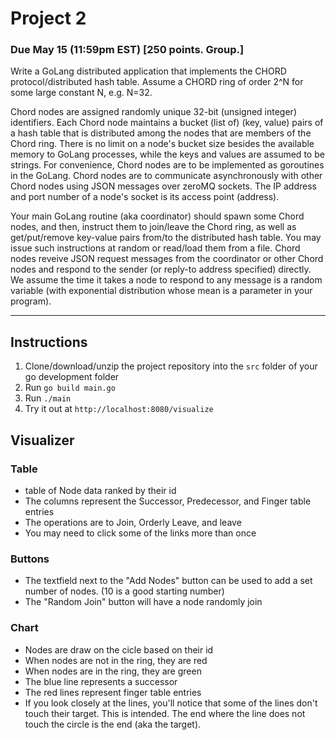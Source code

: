 # Project 2
### Due May 15 (11:59pm EST) [250 points. Group.]

Write a GoLang distributed application that implements the CHORD protocol/distributed hash table. Assume a CHORD ring of order 2^N for some large constant N, e.g. N=32.  

Chord nodes are assigned randomly unique 32-bit (unsigned integer) identifiers. Each Chord node maintains a bucket (list of) (key, value) pairs of a hash table that is distributed among the nodes that are members of the Chord ring. There is no limit on a node's bucket size besides the available memory to GoLang processes, while the keys and values are assumed to be strings. For convenience, Chord nodes are to be implemented as goroutines in the GoLang. Chord nodes are to communicate asynchronously with other Chord nodes using JSON messages over zeroMQ sockets. The IP address and port number of a node's socket is its access point (address).  

Your main GoLang routine (aka coordinator) should spawn some Chord nodes, and then, instruct them to join/leave the Chord ring, as well as get/put/remove key-value pairs from/to the distributed hash table. You may issue such instructions at random or read/load them from a file. 
Chord nodes reveive JSON request messages from the coordinator or other Chord nodes and respond to the sender (or reply-to address specified) directly. We assume the time it takes a node to respond to any message is a random variable (with exponential distribution whose mean is a parameter in your program).  

-------------------------------------------------------------------------------
## Instructions
1. Clone/download/unzip the project repository into the `src` folder of your go development folder
2. Run `go build main.go`
3. Run `./main`
3. Try it out at `http://localhost:8080/visualize`

## Visualizer

### Table
* table of Node data ranked by their id
* The columns represent the Successor, Predecessor, and Finger table entries
* The operations are to Join, Orderly Leave, and leave
* You may need to click some of the links more than once

### Buttons
* The textfield next to the "Add Nodes" button can be used to add a set number of nodes. (10 is a good starting number)
* The "Random Join" button will have a node randomly join

### Chart
* Nodes are draw on the cicle based on their id
* When nodes are not in the ring, they are red
* When nodes are in the ring, they are green
* The blue line represents a successor
* The red lines represent finger table entries
* If you look closely at the lines, you'll notice that some of the lines don't touch their target. This is intended. The end where the line does not touch the circle is the end (aka the target).

